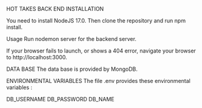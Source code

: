 HOT TAKES
BACK END INSTALLATION

You need to install NodeJS 17.0. Then clone the repository and run npm install.

Usage
Run nodemon server for the backend server.

If your browser fails to launch, or shows a 404 error, navigate your browser to http://localhost:3000.

DATA BASE
The data base is provided by MongoDB.

ENVIRONMENTAL VARIABLES
The file .env provides these environmental variables :

DB_USERNAME
DB_PASSWORD
DB_NAME

